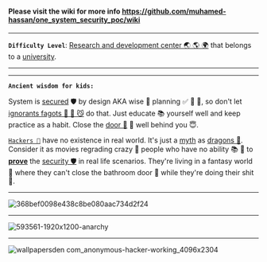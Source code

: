 #### Please visit the wiki for more info https://github.com/muhamed-hassan/one_system_security_poc/wiki

***

**`Difficulty Level`**: [Research and development center 🌏 🌎 🌍](https://en.wikipedia.org/wiki/Research_and_development) that belongs to a [university](https://en.wikipedia.org/wiki/University).

***
***

**`Ancient wisdom for kids:`** 

System is [secured](https://en.wikipedia.org/wiki/Security) 🛡 by design AKA wise 🧠 planning ✅ 💯 📝, so don't let [ignorants fagots 🤡 🎠 😼](https://github.com/muhamed-hassan/production_deployment_syndrome/wiki/Bad-examples-of-parents) do that. Just educate 📚 yourself well and keep practice as a habit. Close the [door 🚪](https://en.wikipedia.org/wiki/Gate) 💯 well behind you 😇.

[`Hackers 🎠`](https://github.com/muhamed-hassan/one_system_security_poc/wiki/hackers-scandals) have no existence in real world. It's just a [myth](https://en.wikipedia.org/wiki/Myth) as [dragons 🐲](https://github.com/muhamed-hassan/one_system_security_poc/wiki/dragons-collection). Consider it as movies regrading crazy 🤡 people who have no ability 📚 📝 to [**prove**](https://en.wikipedia.org/wiki/Mathematical_proof) the [security 🛡](https://en.wikipedia.org/wiki/Security) in real life scenarios. They're living in a fantasy world 🤣 where they can't close the bathroom door 🚪 while they're doing their shit 💩.

***

![368bef0098e438c8be080aac734d2f24](https://user-images.githubusercontent.com/17825804/219565622-ee524d61-25f5-41d7-85ef-884f7680e8f0.jpg)

***

![593561-1920x1200-anarchy](https://user-images.githubusercontent.com/17825804/219565635-d1e81dcf-deb7-4584-9f42-361358e54c4f.jpg)

***

![wallpapersden com_anonymous-hacker-working_4096x2304](https://user-images.githubusercontent.com/17825804/219565797-6219d57a-5425-4026-817d-4d7de5fb93ce.jpg)
